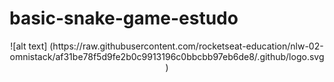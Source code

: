 # basic-snake-game-estudo
<div align="center">
![alt text] (https://raw.githubusercontent.com/rocketseat-education/nlw-02-omnistack/af31be78f5d9fe2b0c9913196c0bbcbb97eb6de8/.github/logo.svg)
</div>
